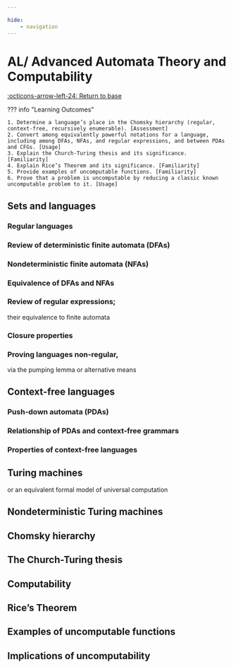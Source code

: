 ```yaml
---

hide:
    - navigation
---
```

# AL/ Advanced Automata Theory and Computability

[:octicons-arrow-left-24: Return to base](/Bodies-of-Knowledge/Algorithms-Complexity/)

??? info "Learning Outcomes"

    1. Determine a language’s place in the Chomsky hierarchy (regular, context-free, recursively enumerable). [Assessment]
    2. Convert among equivalently powerful notations for a language, including among DFAs, NFAs, and regular expressions, and between PDAs and CFGs. [Usage]
    3. Explain the Church-Turing thesis and its significance. [Familiarity]
    4. Explain Rice’s Theorem and its significance. [Familiarity]
    5. Provide examples of uncomputable functions. [Familiarity]
    6. Prove that a problem is uncomputable by reducing a classic known uncomputable problem to it. [Usage]

## Sets and languages

### Regular languages

### Review of deterministic finite automata (DFAs)

### Nondeterministic finite automata (NFAs)

### Equivalence of DFAs and NFAs

### Review of regular expressions;

their equivalence to finite automata

### Closure properties

### Proving languages non-regular,

via the pumping lemma or alternative means

## Context-free languages

### Push-down automata (PDAs)

### Relationship of PDAs and context-free grammars

### Properties of context-free languages

## Turing machines

or an equivalent formal model of universal computation

## Nondeterministic Turing machines

## Chomsky hierarchy

## The Church-Turing thesis

## Computability

## Rice’s Theorem

## Examples of uncomputable functions

## Implications of uncomputability
